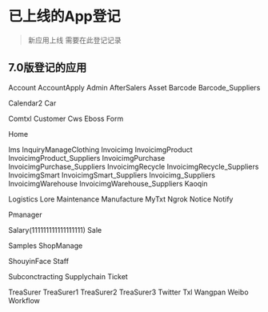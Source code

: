 # 已上线的App登记
>  新应用上线 需要在此登记记录  
## 7.0版登记的应用
Account
AccountApply
Admin
AfterSalers
Asset
Barcode
Barcode_Suppliers

Calendar2
Car

Comtxl
Customer
Cws
Eboss
Form

Home

Ims
InquiryManageClothing
Invoicimg
InvoicimgProduct
InvoicimgProduct_Suppliers
InvoicimgPurchase
InvoicimgPurchase_Suppliers
InvoicimgRecycle
InvoicimgRecycle_Suppliers
InvoicimgSmart
InvoicimgSmart_Suppliers
Invoicimg_Suppliers
InvoicimgWarehouse
InvoicimgWarehouse_Suppliers
Kaoqin

Logistics
Lore
Maintenance
Manufacture
MyTxt
Ngrok
Notice
Notify

Pmanager

Salary(111111111111111111)
Sale

Samples
ShopManage

ShouyinFace
Staff

Subconctracting
Supplychain
Ticket

TreaSurer
TreaSurer1
TreaSurer2
TreaSurer3
Twitter
Txl
Wangpan
Weibo
Workflow
